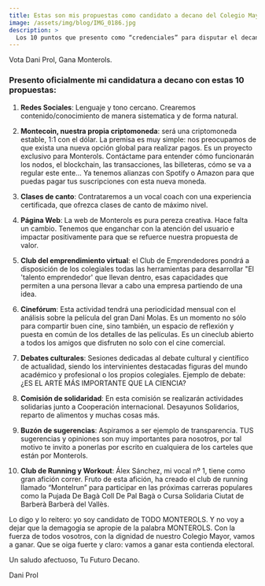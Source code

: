 ```yaml
---
title: Estas son mis propuestas como candidato a decano del Colegio Mayor Monterols
image: /assets/img/blog/IMG_0186.jpg
description: >
  Los 10 puntos que presento como “credenciales” para disputar el decanato del Colegio Mayor Monterols. Al final está el vídeo de mi campaña electoral presentando la candidatura . <!--more-->
---
```

Vota Dani Prol, Gana Monterols.

<!--more-->

### Presento oficialmente mi candidatura a decano con estas 10 propuestas:

1. <b>Redes Sociales</b>: Lenguaje y tono cercano. Crearemos contenido/conocimiento de manera sistematica y de forma natural.

2. <b>Montecoin, nuestra propia criptomoneda</b>: será una criptomoneda estable, 1:1 con el dólar. La premisa es muy simple: nos preocupamos de que exista una nueva opción global para realizar pagos. Es un proyecto exclusivo para Monterols. Contáctame para entender cómo funcionarán los nodos, el blockchain, las transacciones, las billeteras, cómo se va a regular este ente... Ya tenemos alianzas con Spotify o Amazon para que puedas pagar tus suscripciones con esta nueva moneda.

3. <b>Clases de canto</b>: Contrataremos a un vocal coach con una experiencia certificada, que ofrezca clases de canto de máximo nivel.

4. <b>Página Web</b>: La web de Monterols es pura pereza creativa. Hace falta un cambio. Tenemos que enganchar con la atención del usuario e impactar positivamente para que se refuerce nuestra propuesta de valor.

5. <b>Club del emprendimiento virtual</b>: el Club de Emprendedores pondrá a disposición de los colegiales todas las herramientas para desarrollar "El 'talento emprendedor' que llevan dentro, esas capacidades que permiten a una persona llevar a cabo una empresa partiendo de una idea.

6. <b>Cinefórum</b>: Esta actividad tendrá una periodicidad mensual con el análisis sobre la película del gran Dani Molas. Es un momento no sólo para compartir buen cine, sino también, un espacio de reflexión y puesta en común de los detalles de las películas. Es un cineclub abierto a todos los amigos que disfruten no solo con el cine comercial.

7. <b>Debates culturales</b>: Sesiones dedicadas al debate cultural y científico de actualidad, siendo los intervinientes destacadas figuras del mundo académico y profesional o los propios colegiales. Ejemplo de debate: ¿ES EL ARTE MÁS IMPORTANTE QUE LA CIENCIA? 

8. <b>Comisión de solidaridad</b>: En esta comisión se realizarán actividades solidarias junto a Cooperación internacional. Desayunos Solidarios, reparto de alimentos y muchas cosas más.

9. <b>Buzón de sugerencias</b>: Aspiramos a ser ejemplo de transparencia. TUS sugerencias y opiniones son muy importantes para nosotros, por tal motivo te invito a ponerlas por escrito en cualquiera de los carteles que están por Monterols.

10. <b>Club de Running y Workout</b>: Álex Sánchez, mi vocal nº 1, tiene como gran afición correr. Fruto de esta afición, ha creado el club de running llamado “Montelrun” para participar en las próximas carreras populares como la Pujada De Bagà Coll De Pal Bagà o Cursa Solidaria Ciutat de Barberà Barberà del Vallès.

Lo digo y lo reitero: yo soy candidato de TODO MONTEROLS. Y no voy a dejar que la demagogia se apropie de la palabra MONTEROLS. Con la fuerza de todos vosotros, con la dignidad de nuestro Colegio Mayor,  vamos a ganar. Que se oiga fuerte y claro: vamos a ganar esta contienda electoral.

Un saludo afectuoso,
Tu Futuro Decano.

Dani Prol
